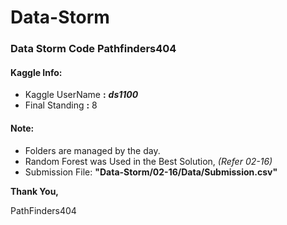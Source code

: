 # Data-Storm
### Data Storm Code Pathfinders404

#### Kaggle Info:
* Kaggle UserName **:** **_ds1100_**
* Final Standing  **:** 8

#### Note:
* Folders are managed by the day.
* Random Forest was Used in the Best Solution, _(Refer 02-16)_
* Submission File: **"Data-Storm/02-16/Data/Submission.csv"**

**Thank You,**

PathFinders404
